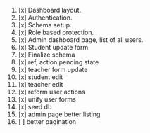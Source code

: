 1.  [x] Dashboard layout.
2.  [x] Authentication.
3.  [x] Schema setup.
4.  [x] Role based protection.
5.  [x] Admin dashboard page, list of all users.
6.  [x] Student update form
7.  [x] Finalize schema
8.  [x] ref, action pending state
9.  [x] teacher form update
10. [x] student edit
11. [x] teacher edit
12. [x] reform user actions
13. [x] unify user forms
14. [x] seed db
15. [x] admin page better listing
16. [ ] better pagination
